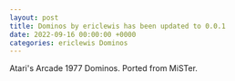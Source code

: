 ```yaml
---
layout: post
title: Dominos by ericlewis has been updated to 0.0.1
date: 2022-09-16 00:00:00 +0000
categories: ericlewis Dominos
---
```

Atari's Arcade 1977 Dominos. Ported from MiSTer.
